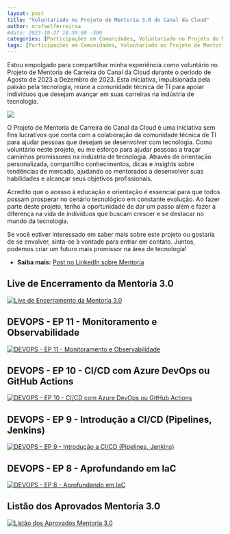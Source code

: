 ```yaml
---
layout: post
title: "Voluntariado no Projeto de Mentoria 3.0 do Canal da Cloud"
author: orafaelferreiraa
#date: 2023-10-27 18:30:00 -500
categories: [Participações em Comunidades, Voluntariado no Projeto de Mentoria 3.0 do Canal da Cloud]
tags: [Participações em Comunidades, Voluntariado no Projeto de Mentoria 3.0 do Canal da Cloud]
---
```


Estou empolgado para compartilhar minha experiência como voluntário no Projeto de Mentoria de Carreira do Canal da Cloud durante o período de Agosto de 2023 a Dezembro de 2023. Esta iniciativa, impulsionada pela paixão pela tecnologia, reúne a comunidade técnica de TI para apoiar indivíduos que desejam avançar em suas carreiras na indústria de tecnologia.

![](https://stoblobcertificados011.blob.core.windows.net/imagens-blog/posts/mentor.jpeg)

O Projeto de Mentoria de Carreira do Canal da Cloud é uma iniciativa sem fins lucrativos que conta com a colaboração da comunidade técnica de TI para ajudar pessoas que desejam se desenvolver com tecnologia. Como voluntário neste projeto, eu me esforço para ajudar pessoas a traçar caminhos promissores na indústria de tecnologia. Através de orientação personalizada, compartilho conhecimentos, dicas e insights sobre tendências de mercado, ajudando os mentorados a desenvolver suas habilidades e alcançar seus objetivos profissionais.

Acredito que o acesso à educação e orientação é essencial para que todos possam prosperar no cenário tecnológico em constante evolução. Ao fazer parte deste projeto, tenho a oportunidade de dar um passo além e fazer a diferença na vida de indivíduos que buscam crescer e se destacar no mundo da tecnologia.

Se você estiver interessado em saber mais sobre este projeto ou gostaria de se envolver, sinta-se à vontade para entrar em contato. Juntos, podemos criar um futuro mais promissor na área de tecnologia!

- <i class="fa-brands fa-linkedin"></i> **Saiba mais:** [Post no LinkedIn sobre Mentoria](https://www.linkedin.com/posts/rafaelmaferreira_devops-mentoria-canaldacloud-activity-7095080582841327616--vqv?utm_source=share&utm_medium=member_desktop)

## Live de Encerramento da Mentoria 3.0
[![Live de Encerramento da Mentoria 3.0](https://img.youtube.com/vi/x9pifyHOkZI/0.jpg)](https://www.youtube.com/watch?v=x9pifyHOkZI)

## DEVOPS - EP 11 - Monitoramento e Observabilidade
[![DEVOPS - EP 11 - Monitoramento e Observabilidade](https://img.youtube.com/vi/-rYhXprMJO4/0.jpg)](https://www.youtube.com/watch?v=-rYhXprMJO4&ab_channel=UnicastCloudLab)

## DEVOPS - EP 10 - CI/CD com Azure DevOps ou GitHub Actions
[![DEVOPS - EP 10 - CI/CD com Azure DevOps ou GitHub Actions](https://img.youtube.com/vi/hxiluSC8E_U/0.jpg)](https://www.youtube.com/watch?v=hxiluSC8E_U&t=910s)

## DEVOPS - EP 9 - Introdução a CI/CD (Pipelines, Jenkins)
[![DEVOPS - EP 9 - Introdução a CI/CD (Pipelines, Jenkins)](https://img.youtube.com/vi/42-PW3dVF-Q/0.jpg)](https://www.youtube.com/watch?v=42-PW3dVF-Q&t=1s)

## DEVOPS - EP 8 - Aprofundando em IaC
[![DEVOPS - EP 8 - Aprofundando em IaC](https://img.youtube.com/vi/ObjlLPkrf1I/0.jpg)](https://www.youtube.com/watch?v=ObjlLPkrf1I&ab_channel=UnicastCloudLab)

## Listão dos Aprovados Mentoria 3.0
[![Listão dos Aprovados Mentoria 3.0](https://img.youtube.com/vi/aCDflhewrhI/0.jpg)](https://www.youtube.com/watch?v=aCDflhewrhI&t=568s)
